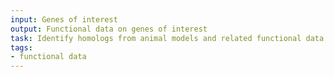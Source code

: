 ```yaml
---
input: Genes of interest
output: Functional data on genes of interest
task: Identify homologs from animal models and related functional data
tags:
- functional data
---
```

